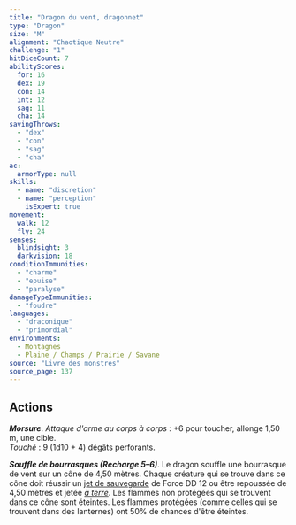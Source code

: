 ```yaml
---
title: "Dragon du vent, dragonnet"
type: "Dragon"
size: "M"
alignment: "Chaotique Neutre"
challenge: "1"
hitDiceCount: 7
abilityScores:
  for: 16
  dex: 19
  con: 14
  int: 12
  sag: 11
  cha: 14
savingThrows: 
  - "dex"
  - "con"
  - "sag"
  - "cha"
ac: 
  armorType: null
skills: 
  - name: "discretion"
  - name: "perception"
    isExpert: true
movement: 
  walk: 12
  fly: 24
senses: 
  blindsight: 3
  darkvision: 18
conditionImmunities: 
  - "charme"
  - "epuise"
  - "paralyse"
damageTypeImmunities: 
  - "foudre"
languages: 
  - "draconique"
  - "primordial"
environments:
  - Montagnes
  - Plaine / Champs / Prairie / Savane
source: "Livre des monstres"
source_page: 137
---
```

## Actions
_**Morsure**_. _Attaque d'arme au corps à corps_ : +6 pour toucher, allonge 1,50 m, une cible.  
_Touché_ : 9 (1d10 + 4) dégâts perforants.

_**Souffle de bourrasques (Recharge 5–6)**_. Le dragon souffle une bourrasque de vent sur un cône de 4,50 mètres. Chaque créature qui se trouve dans ce cône doit réussir un [jet de sauvegarde](/utiliser-les-caracteristiques/#jets-de-sauvegarde) de Force DD 12 ou être repoussée de 4,50 mètres et jetée [_à terre_](/gerer-la-sante-du-personnage/#a-terre). Les flammes non protégées qui se trouvent dans ce cône sont éteintes. Les flammes protégées (comme celles qui se trouvent dans des lanternes) ont 50% de chances d'être éteintes.
